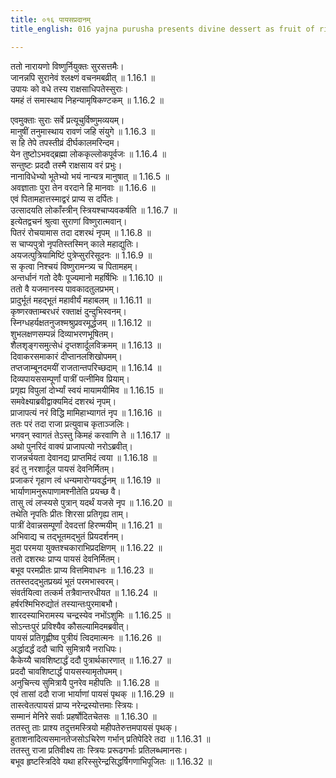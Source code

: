 ```yaml
---
title: ०१६ पायसप्रदानम्
title_english: 016 yajna purusha presents divine dessert as fruit of ritual

---
```



ततो नारायणो विष्णुर्नियुक्तः सुरसत्तमैः।  
जानन्नपि सुरानेवं श्लक्ष्णं वचनमबव्रीत् ॥ 1.16.1 ॥   
उपायः को वधे तस्य राक्षसाधिपतेस्सुराः।  
यमहं तं समास्थाय निहन्यामृषिकण्टकम् ॥ 1.16.2 ॥   

एवमुक्ताः सुराः सर्वे प्रत्यूचुर्विष्णुमव्ययम्।  
मानुषीं तनुमास्थाय रावणं जहि संयुगे ॥ 1.16.3 ॥   
स हि तेपे तपस्तीव्रं दीर्घकालमरिन्दम।  
येन तुष्टोऽभवद्ब्रह्मा लोककृल्लोकपूर्वजः ॥ 1.16.4 ॥   
सन्तुष्टः प्रददौ तस्मै राक्षसाय वरं प्रभुः।  
नानाविधेभ्यो भूतेभ्यो भयं नान्यत्र मानुषात् ॥ 1.16.5 ॥   
अवज्ञाताः पुरा तेन वरदाने हि मानवाः ॥ 1.16.6 ॥   
एवं पितामहात्तस्माद्वरं प्राप्य स दर्पितः।  
उत्सादयति लोकाँस्त्रीन् स्त्रियश्चाप्यवकर्षति ॥ 1.16.7 ॥   
इत्येतद्वचनं श्रुत्वा सुराणां विष्णुरात्मवान्।  
पितरं रोचयामास तदा दशरथं नृपम् ॥ 1.16.8 ॥   
स चाप्यपुत्रो नृपतिस्तस्मिन् काले महाद्युतिः।  
अयजत्पुत्रियामिष्टिं पुत्रेप्सुररिसूदनः ॥ 1.16.9 ॥   
स कृत्वा निश्चयं विष्णुरामन्त्र्य च पितामहम्।  
अन्तर्धानं गतो देवैः पूज्यमानो महर्षिभिः ॥ 1.16.10 ॥   
ततो वै यजमानस्य पावकादतुलप्रभम्।  
प्रादुर्भूतं महद्भूतं महावीर्यं महाबलम् ॥ 1.16.11 ॥   
कृष्णरक्ताम्बरधरं रक्ताक्षं दुन्दुभिस्वनम्।  
स्निग्धहर्यक्षतनुजश्मश्रुप्रवरमूर्द्धजम् ॥ 1.16.12 ॥   
शुभलक्षणसम्पन्नं दिव्याभरणभूषितम्।  
शैलशृङ्गसमुत्सेधं दृप्तशार्दूलविक्रमम् ॥ 1.16.13 ॥   
दिवाकरसमाकारं दीप्तानलशिखोपमम्।  
तप्तजाम्बूनदमयीं राजतान्तपरिच्छदाम् ॥ 1.16.14 ॥   
दिव्यपायससम्पूर्णां पात्रीं पत्नीमिव प्रियाम्।  
प्रगृह्य विपुलां दोर्भ्यां स्वयं मायामयीमिव ॥ 1.16.15 ॥   
समवेक्ष्याब्रवीद्वाक्यमिदं दशरथं नृपम्।  
प्राजापत्यं नरं विद्धि मामिहाभ्यागतं नृप ॥ 1.16.16 ॥   
ततः परं तदा राजा प्रत्युवाच कृताञ्जलिः।  
भगवन् स्वागतं तेऽस्तु किमहं करवाणि ते ॥ 1.16.17 ॥   
अथो पुनरिदं वाक्यं प्राजापत्यो नरोऽब्रवीत्।  
राजन्नर्चयता देवानद्य प्राप्तमिदं त्वया ॥ 1.16.18 ॥   
इदं तु नरशार्दूल पायसं देवनिर्मितम्।  
प्रजाकरं गृहाण त्वं धन्यमारोग्यवर्द्धनम् ॥ 1.16.19 ॥   
भार्याणामनुरूपाणामश्नीतेति प्रयच्छ वै।  
तासु त्वं लप्स्यसे पुत्रान् यदर्थं यजसे नृप ॥ 1.16.20 ॥   
तथेति नृपतिः प्रीतः शिरसा प्रतिगृह्य ताम्।  
पात्रीं देवान्नसम्पूर्णां देवदत्तां हिरण्मयीम् ॥ 1.16.21 ॥   
अभिवाद्य च तद्भूतमद्भुतं प्रियदर्शनम्।  
मुदा परमया युक्तश्चकाराभिप्रदक्षिणम् ॥ 1.16.22 ॥   
ततो दशरथः प्राप्य पायसं देवनिर्मितम्।  
बभूव परमप्रीतः प्राप्य वित्तमिवाधनः ॥ 1.16.23 ॥   
ततस्तदद्भुतप्रख्यं भूतं परमभास्वरम्।  
संवर्तयित्वा तत्कर्म तत्रैवान्तरधीयत ॥ 1.16.24 ॥   
हर्षरश्मिभिरुद्योतं तस्यान्तःपुरमाबभौ।  
शारदस्याभिरामस्य चन्द्रस्येव नभोंऽशुमिः ॥ 1.16.25 ॥   
सोऽन्तःपुरं प्रविश्यैव कौसल्यामिदमब्रवीत्।  
पायसं प्रतिगृह्णीष्व पुत्रीयं त्विदमात्मनः ॥ 1.16.26 ॥   
अर्द्धादर्द्धं ददौ चापि सुमित्रायै नराधिपः।  
कैकेय्यै चावशिष्टार्द्धं ददौ पुत्रार्थकारणात् ॥ 1.16.27 ॥   
प्रददौ चावशिष्टार्द्धं पायसस्यामृतोपमम्।  
अनुचिन्त्य सुमित्रायै पुनरेव महीपतिः ॥ 1.16.28 ॥   
एवं तासां ददौ राजा भार्याणां पायसं पृथक् ॥ 1.16.29 ॥   
तास्त्वेतत्पायसं प्राप्य नरेन्द्रस्योत्तमाः स्त्रियः।  
सम्मानं मेनिरे सर्वाः प्रहर्षोदितचेतसः ॥ 1.16.30 ॥   
ततस्तु ताः प्राश्य तदुत्तमस्त्रियो महीपतेरुत्तमपायसं पृथक्।  
हुताशनादित्यसमानतेजसोऽचिरेण गर्भान् प्रतिपेदिरे तदा ॥ 1.16.31 ॥   
ततस्तु राजा प्रतिवीक्ष्य ताः स्त्रियः प्ररूढगर्भाः प्रतिलब्धमानसः।  
बभूव हृष्टस्त्रिदिवे यथा हरिस्सुरेन्द्रसिद्धर्षिगणाभिपूजितः ॥ 1.16.32 ॥   